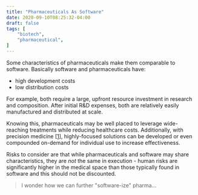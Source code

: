 ```yaml
---
title: "Pharmaceuticals As Software"
date: 2020-09-10T08:25:32-04:00
draft: false
tags: [
	"biotech",
	"pharmaceutical",
]
---
```

Some characteristics of pharmaceuticals make them comparable to software. Basically software and pharmaceuticals have:

- high development costs
- low distribution costs

For example, both require a large, upfront resource investment in research and composition. After initial R&D expenses, both are relatively easily manufactured and distributed at scale.

Knowing this, pharmaceuticals may be well placed to leverage wide-reaching treatments while reducing healthcare costs. Additionally, with precision medicine [[1](https://en.wikipedia.org/wiki/Personalized_medicine#Drug_development_and_usage)], highly-focused solutions can be developed or even compounded on-demand for individual use to increase effectiveness.

Risks to consider are that while pharmaceuticals and software may share characteristics, they are _not_ the same in execution - human risks are significantly higher in the medical space than those typically found in software and this should not be discounted.

> I wonder how we can further "software-ize" pharma...
